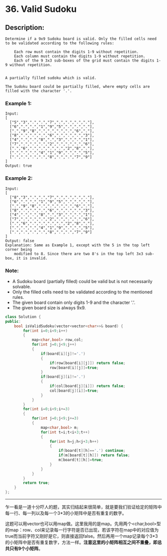 # 36. Valid Sudoku
## Description:
```
Determine if a 9x9 Sudoku board is valid. Only the filled cells need to be validated according to the following rules:

    Each row must contain the digits 1-9 without repetition.
    Each column must contain the digits 1-9 without repetition.
    Each of the 9 3x3 sub-boxes of the grid must contain the digits 1-9 without repetition.


A partially filled sudoku which is valid.

The Sudoku board could be partially filled, where empty cells are filled with the character '.'.
```
### Example 1:
```
Input:
[
  ["5","3",".",".","7",".",".",".","."],
  ["6",".",".","1","9","5",".",".","."],
  [".","9","8",".",".",".",".","6","."],
  ["8",".",".",".","6",".",".",".","3"],
  ["4",".",".","8",".","3",".",".","1"],
  ["7",".",".",".","2",".",".",".","6"],
  [".","6",".",".",".",".","2","8","."],
  [".",".",".","4","1","9",".",".","5"],
  [".",".",".",".","8",".",".","7","9"]
]
Output: true
```
### Example 2:
```
Input:
[
  ["8","3",".",".","7",".",".",".","."],
  ["6",".",".","1","9","5",".",".","."],
  [".","9","8",".",".",".",".","6","."],
  ["8",".",".",".","6",".",".",".","3"],
  ["4",".",".","8",".","3",".",".","1"],
  ["7",".",".",".","2",".",".",".","6"],
  [".","6",".",".",".",".","2","8","."],
  [".",".",".","4","1","9",".",".","5"],
  [".",".",".",".","8",".",".","7","9"]
]
Output: false
Explanation: Same as Example 1, except with the 5 in the top left corner being 
    modified to 8. Since there are two 8's in the top left 3x3 sub-box, it is invalid.
```
### Note:

   - A Sudoku board (partially filled) could be valid but is not necessarily solvable.
   - Only the filled cells need to be validated according to the mentioned rules.
   - The given board contain only digits 1-9 and the character '.'.
   - The given board size is always 9x9.

```cpp
class Solution {
public:
    bool isValidSudoku(vector<vector<char>>& board) {
        for(int i=0;i<9;i++)
        {
            map<char,bool> row,col;
            for(int j=0;j<9;j++)
            {
                if(board[i][j]!='.')
                {
                    if(row[board[i][j]]) return false;
                    row[board[i][j]]=true;
                }
                if(board[j][i]!='.')
                {
                    if(col[board[j][i]]) return false;
                    col[board[j][i]]=true;
                }          
            }
        }
        for(int i=0;i<9;i+=3)
        {
            for(int j=0;j<9;j+=3)
            {
                map<char,bool> m;
                for(int t=i;t<i+3;t++)
                {
                    for(int h=j;h<j+3;h++)
                    {
                        if(board[t][h]=='.') continue;
                        if(m[board[t][h]]) return false;
                        m[board[t][h]]=true;
                    }
                }
            }
        }
        return true;
    }
};
```
*********************************************
乍一看是一道十分吓人的题，其实归结起来很简单，就是要我们验证给定的矩阵中每一行、每一列以及每一个3*3的小矩阵中是否有重复的数字。

这题可以用vector也可以用map做。这里我用的是map。先用两个<char,bool\>型的map：row、col来记录每一行字符是否已出现，若该字符在map中的对应值为true而当前字符又刚好是它，则直接返回false。然后再用一个map记录每个3*3的小矩阵中是否有重复数字，方法一样。**注意这里的小矩阵相互之间不重叠，即总共只有9个小矩阵**。